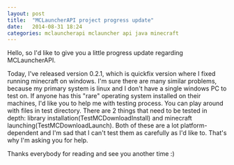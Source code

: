 ```yaml
---
layout: post
title:  "MCLauncherAPI project progress update"
date:   2014-08-31 18:24
categories: mclauncherapi mclauncher api java minecraft
---
```


Hello, so I'd like to give you a little progress update regarding MCLauncherAPI.

Today, I've released version 0.2.1, which is quickfix version where I fixed running minecraft on windows. 
I'm sure there are many similar problems, because my primary system is linux and I don't have a single windows PC to test on. If anyone has this "rare" operating system installed on their machines, I'd like you to help me with testing process. 
You can play around with files in test directory. There are 2 things that need to be tested in depth: library installation(TestMCDownloadInstall) and minecraft launching(TestMCDownloadLaunch). 
Both of these are a lot platform-dependent and I'm sad that I can't test them as carefully as I'd like to. That's why I'm asking you for help.

Thanks everybody for reading and see you another time :)  
